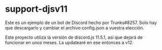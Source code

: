 # support-djsv11

Este es un ejemplo de un bot de Discord hecho por Trunks#8257.
Solo hay que descargarlo y cambiar el archivo config.json a vuestra elección.

Este proyecto utiliza la versión de discord.js 11.5.1, así que dejará de funcionar en unos meses. La updatearé en ese entonces a v12.

